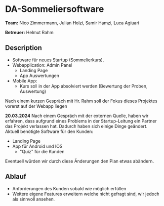 # DA-Sommeliersoftware
**Team:**
Nico Zimmermann, Julian Holzi, Samir Hamzi, Luca Agiuari

**Betreuer:**
Helmut Rahm

## Description
- Software für neues Startup (Sommelierkurs). 
- Webapplication: Admin Panel
  - Landing Page
  - App Auswertungen
- Mobile App:
  - Kurs soll in der App absolviert werden (Bewertung der Proben, Auswertung)
 
Nach einem kurzen Gespräch mit Hr. Rahm soll der Fokus dieses Projektes vorerst auf der Webapp liegen

**20.03.2024**
Nach einem Gespräch mit der externen Quelle, haben wir erfahren, dass aufgrund eines Problems in der Startup-Leitung ein Partner das Projekt verlassen hat.
Dadurch haben sich einige Dinge geändert. 
Aktuell benötigte Software für den Kunden:
- Landing Page
- App für Android und IOS
  - "Quiz" für die Kunden
 
Eventuell würden wir durch diese Änderungen den Plan etwas abändern.

## Ablauf
- Anforderungen des Kunden sobald wie möglich erfüllen
- Weitere eigene Features erweitern welche nicht gefragt sind, wir jedoch als sinnvoll ansehen.
